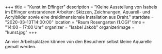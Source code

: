 +++
title = "Kunst im Effinger"
description = "Kleine Ausstellung von Isabels im Effinger entstandenen Arbeiten: Skizzen, Zeichnungen, Aquarell- und Acrylbilder sowie eine dreidimensionale Installation aus Draht."
startdate = "2020-03-13T14:00:00"
location = "Raum Rosengarten (1.OG)"
time = "14:00 – 17:00 Uhr"
organizer = "Isabel Jakob"
organizerimage = "kunst.jpg"
+++

An vier Arbeitsplätzen können von den Besuchern selbst kleine Aquarelle gemalt werden.